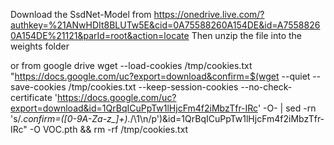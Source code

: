 Download the SsdNet-Model from 
https://onedrive.live.com/?authkey=%21ANwHDIt8BLUTw5E&cid=0A75588260A154DE&id=A75588260A154DE%21121&parId=root&action=locate
Then unzip the file into the weights folder

or from google drive 
wget --load-cookies /tmp/cookies.txt "https://docs.google.com/uc?export=download&confirm=$(wget --quiet --save-cookies /tmp/cookies.txt --keep-session-cookies --no-check-certificate 'https://docs.google.com/uc?export=download&id=1QrBqICuPpTw1lHjcFm4f2iMbzTfr-IRc' -O- | sed -rn 's/.*confirm=([0-9A-Za-z_]+).*/\1\n/p')&id=1QrBqICuPpTw1lHjcFm4f2iMbzTfr-IRc" -O VOC.pth && rm -rf /tmp/cookies.txt